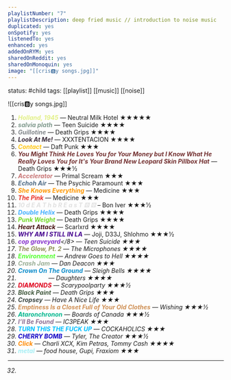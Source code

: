 ```yaml
---
playlistNumber: "7"
playlistDescription: deep fried music // introduction to noise music
duplicated: yes
onSpotify: yes
listenedTo: yes
enhanced: yes
addedOnRYM: yes
sharedOnReddit: yes
sharedOnMonoquin: yes
image: "[[cris🅱️y songs.jpg]]"
---
```

status: #child 
tags: [[playlist]] [[music]] [[noise]] 

![[cris🅱️y songs.jpg]]

1. <b><i><span style="color:#E2F086">Holland, 1945</span></b></i> — Neutral Milk Hotel ★★★★★
2. <b><i><span style="color:#809A8D">salvia plath</span></b></i> — Teen Suicide ★★★★
3. <b><i><span style="color:#83888C">Guillotine</span></b></i> — Death Grips ★★★★
4. <b><i><span style="color:#3C2F3D">Look At Me!</span></b></i> — XXXTENTACION ★★★★
5. <b><i><span style="color:#FFC616">Contact</span></b></i> — Daft Punk ★★★
6. <b><i><span style="color:#743232">You Might Think He Loves You for Your Money but I Know What He Really Loves You for It's Your Brand New Leopard Skin Pillbox Hat</span></b></i> — Death Grips ★★★½
7. <b><i><span style="color:#C97676">Accelerator</span></b></i> — Primal Scream ★★★
8. <b><i><span style="color:#516D86">Echoh Air</span></b></i> — The Psychic Paramount ★★★
9. <b><i><span style="color:#FF9700">She Knows Everything</span></b></i> — Medicine ★★★
10. <b><i><span style="color:#EA3026">The Pink</span></b></i> — Medicine ★★★
11. <b><i><span style="color:#E1E1E1">10 d E A T h b R E a s T ⚄ ⚄</span></b></i> – Bon Iver ★★★½
12. <b><i><span style="color:#44B0FF">Double Helix</span></b></i> — Death Grips ★★★★
13. <b><i><span style="color:#72D828">Punk Weight</span></b></i> — Death Grips ★★★★
14. <b><i><span style="color:#451212">Heart Attack</span></b></i> — Scarlxrd ★★★★
15. <b><i><span style="color:#45038F">WHY AM I STILL IN LA</span></b></i> — Joji, D33J, Shlohmo ★★★½ 
16. <b><i><span style="color:#8733CD">cop graveyard</span></b></8> — Teen Suicide ★★★
17. <b><i><span style="color:#919059">The Glow, Pt. 2</span></b></i> — The Microphones ★★★★
18. <b><i><span style="color:#53FF2E">Environment</span></b></i> — Andrew Goes to Hell ★★★★
19. <b><i><span style="color:#9AAF96">Crash Jam</span></b></i> — Dan Deacon ★★★
20. <b><i><span style="color:#0E8DCB">Crown On The Ground</span></b></i> — Sleigh Bells ★★★★
21. <b><i><span style="color:#FFFFFF">City Song</span></b></i> — Daughters ★★★★
22. <b><i><span style="color:#DF001A">DIAMONDS</span></b></i> — Scarypoolparty ★★★½
23. <b><i><span style="color:#445B40">Black Paint</span></b></i> — Death Grips ★★★
24. <b><i><span style="color:#3D4844">Cropsey</span></b></i> — Have A Nice Life ★★★
25. <b><i><span style="color:#CF9055">Emptiness Is a Closet Full of Your Old Clothes</span></b></i> — Wishing ★★★½
26. <b><i><span style="color:#03B78E">Ataronchronon</span></b></i> — Boards of Canada ★★★½
27. <b><i><span style="color:#8E7094">I’ll Be Found</span></b></i> — IC3PEAK ★★★
28. <b><i><span style="color:#00BFFF">TURN THIS THE FUCK UP</span></b></i> — COCKAHOLICS ★★★
29. <b><i><span style="color:#1000C6">CHERRY BOMB</span></b></i> — Tyler, The Creator ★★★½
30. <b><i><span style="color:#FF8900">Click</span></b></i> — Charli XCX, Kim Petras, Tommy Cash ★★★★ 
31. <b><i><span style="color:#A5EFF5">metal</span></b></i> — food house, Gupi, Fraxiom ★★★
---
32. 